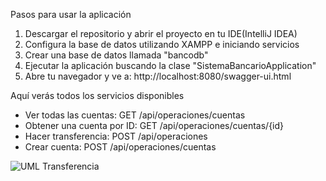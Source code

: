 Pasos para usar la aplicación

1. Descargar el repositorio y abrir el proyecto en tu IDE(IntelliJ IDEA)
2. Configura la base de datos utilizando XAMPP e iniciando servicios
3. Crear una base de datos llamada "bancodb"
4. Ejecutar la aplicación buscando la clase "SistemaBancarioApplication"
5. Abre tu navegador y ve a: http://localhost:8080/swagger-ui.html
   
Aquí verás todos los servicios disponibles

- Ver todas las cuentas: GET /api/operaciones/cuentas
- Obtener una cuenta por ID: GET /api/operaciones/cuentas/{id}
- Hacer transferencia: POST /api/operaciones
- Crear cuenta: POST /api/operaciones/cuentas

![UML Transferencia](https://github.com/user-attachments/assets/28905c20-7af2-4a3d-8e10-114b6add5862)
